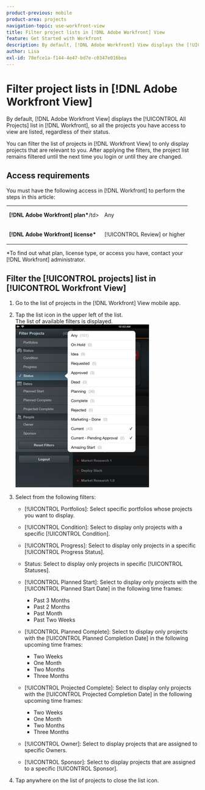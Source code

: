 ```yaml
---
product-previous: mobile
product-area: projects
navigation-topic: use-workfront-view
title: Filter project lists in [!DNL Adobe Workfront] View
feature: Get Started with Workfront
description: By default, [!DNL Adobe Workfront] View displays the [!UICONTROL All Projects] list in [!DNL Workfront], so all the projects you have access to view are listed, regardless of their status.
author: Lisa
exl-id: 78efce1a-f144-4e47-bd7e-c0347e016bea
---
```

# Filter project lists in [!DNL Adobe Workfront View]

By default, [!DNL Adobe Workfront View] displays the [!UICONTROL All Projects] list in [!DNL Workfront], so all the projects you have access to view are listed, regardless of their status.

You can filter the list of projects in [!DNL Workfront View] to only display projects that are relevant to you. After applying the filters, the project list remains filtered until the next time you login or until they are changed.

## Access requirements

You must have the following access in [!DNL Workfront] to perform the steps in this article:

<table style="table-layout:auto"> 
 <col> 
 </col> 
 <col> 
 </col> 
 <tbody> 
  <tr> 
   <td role="rowheader"><strong>[!DNL Adobe Workfront] plan*</strong>/td> 
   <td> <p>Any</p> </td> 
  </tr> 
  <tr> 
   <td role="rowheader"><strong>[!DNL Adobe Workfront] license*</strong></td> 
   <td> <p>[!UICONTROL Review] or higher</p> </td> 
  </tr> 
 </tbody> 
</table>

&#42;To find out what plan, license type, or access you have, contact your [!DNL Workfront] administrator.

## Filter the [!UICONTROL projects] list in [!UICONTROL Workfront View]

1. Go to the list of projects in the [!DNL Workfront] View mobile app.
1. Tap the list icon in the upper left of the list.\
   The list of available filters is displayed.\
   ![WF_View_filters_050621.jpg](assets/wf-view-filters-050621-350x427.jpg)

1. Select from the following filters:

   * [!UICONTROL Portfolios]: Select specific portfolios whose projects you want to display.
   * [!UICONTROL Condition]: Select to display only projects with a specific [!UICONTROL Condition].
   * [!UICONTROL Progress]: Select to display only projects in a specific [!UICONTROL Progress Status].
   * Status: Select to display only projects in specific [!UICONTROL Statuses].
   * [!UICONTROL Planned Start]: Select to display only projects with the [!UICONTROL Planned Start Date] in the following time frames:

      * Past 3 Months
      * Past 2 Months
      * Past Month
      * Past Two Weeks
   * [!UICONTROL Planned Complete]: Select to display only projects with the [!UICONTROL Planned Completion Date] in the following upcoming time frames:

      * Two Weeks
      * One Month
      * Two Months
      * Three Months
   * [!UICONTROL Projected Complete]: Select to display only projects with the [!UICONTROL Projected Completion Date] in the following upcoming time frames:

      * Two Weeks
      * One Month
      * Two Months
      * Three Months
   * [!UICONTROL Owner]: Select to display projects that are assigned to specific Owners.
   * [!UICONTROL Sponsor]: Select to display projects that are assigned to a specific [!UICONTROL Sponsor].




1. Tap anywhere on the list of projects to close the list icon.
